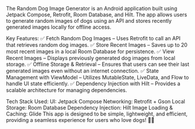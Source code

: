 The Random Dog Image Generator is an Android application built using Jetpack Compose, Retrofit, Room Database, and Hilt. The app allows users to generate random images of dogs using an API and stores recently generated images locally for offline access.

Key Features:
✅ Fetch Random Dog Images – Uses Retrofit to call an API that retrieves random dog images.
✅ Store Recent Images – Saves up to 20 most recent images in a local Room Database for persistence.
✅ View Recent Images – Displays previously generated dog images from local storage.
✅ Offline Storage & Retrieval – Ensures that users can see their last generated images even without an internet connection.
✅ State Management with ViewModel – Utilizes MutableState, LiveData, and Flow to handle UI state efficiently.
✅ Dependency Injection with Hilt – Provides a scalable architecture for managing dependencies.

Tech Stack Used:
UI: Jetpack Compose
Networking: Retrofit + Gson
Local Storage: Room Database
Dependency Injection: Hilt
Image Loading & Caching: Glide
This app is designed to be simple, lightweight, and efficient, providing a seamless experience for users who love dogs! 🐶✨

